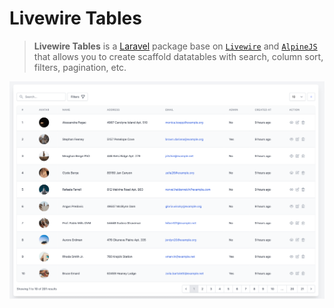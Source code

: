 # Livewire Tables

> **Livewire Tables** is a [Laravel](https://laravel.com) package base on [`Livewire`](https://laravel-livewire.com/) and [`AlpineJS`](https://alpinejs.dev/) that allows you to create scaffold datatables with search, column sort, filters, pagination, etc.

![Livewire Tables with Livewire](assets/livewire-tables.png ':class=image')
